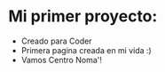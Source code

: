 # Mi primer proyecto:
- Creado para Coder
- Primera pagina creada en mi vida :)
- Vamos Centro Noma'!